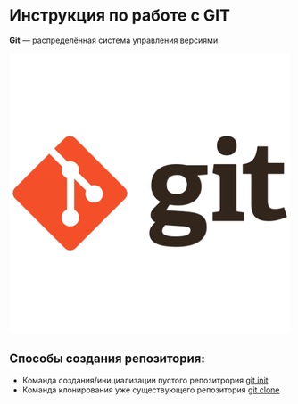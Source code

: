 # Инструкция по работе с **GIT**

**Git** — распределённая система управления версиями.

![GIT logo](/resourse/git_original_wordmark_logo_icon_146510.png)


## Способы создания репозитория:

- Команда создания/инициализации пустого репозитрория [git init](./gitinit.md)
- Команда клонирования уже существующего репозитория [git clone](./gitclone.md)